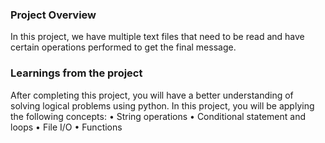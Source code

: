 ### Project Overview

 In this project, we have multiple text files that need to be read and have certain operations performed to get the final message.



### Learnings from the project

 After completing this project, you will have a better understanding of solving logical problems using python. In this project, you will be applying the following concepts:
•	String operations
•	Conditional statement and loops
•	File I/O
•	Functions



